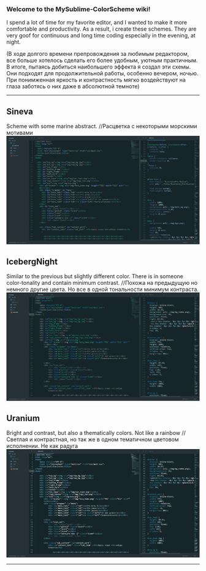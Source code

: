 
###  Welcome to the MySublime-ColorScheme wiki!

I spend a lot of time for my favorite editor, and I wanted to make it more  comfortable and productivity. As a result, i create  these schemes. They are very goof for continuous and long time coding especially in the evening, at night. 
 
(В ходе долгого времени препровождения за любимым редактором, все больше хотелось сделать его более удобным, уютным практичным. В итоге, пытаясь добиться наибольшего эффекта я cоздал эти схемы.
Они подходят для продолжительной работы, особенно вечером, ночью. При понимженная яркость и контрастность  мягко воздействуют на глаза заботясь о них даже в абсолютной темноте)


***


## Sineva 

Scheme with some marine abstract.   //Расцветка с некоторыми морскими мотивами 
![](https://github.com/alexItakov/MySublime-ColorScheme/blob/master/Sineva.png)


## IcebergNight  

Similar to the previous but slightly different color. There is in someone color-tonality and contain minimum contrast.   //Похожа на предыдущую но немного другие цвета. Но все в одной тональности минимум контраста.
![](https://github.com/alexItakov/MySublime-ColorScheme/blob/master/IceBergNight.png)


## Uranium  

Bright and contrast, but also a thematically colors. Not like a rainbow   //Светлая и контрастная, но так же в одном тематичном цветовом исполнении. Не как радуга 
![](https://github.com/alexItakov/MySublime-ColorScheme/blob/master/Uranium.png)



***





